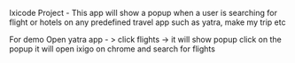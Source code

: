 Ixicode Project - This app will show a popup when a user is searching for flight or hotels on any predefined travel app such as yatra, make my trip etc


For demo
Open yatra app - > click flights -> it will show popup click on the popup it will open ixigo on chrome and search for flights
